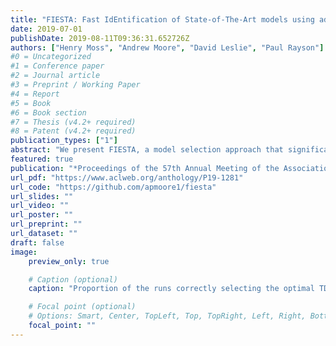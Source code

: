 ```yaml
---
title: "FIESTA: Fast IdEntification of State-of-The-Art models using adaptive bandit algorithms"
date: 2019-07-01
publishDate: 2019-08-11T09:36:31.652726Z
authors: ["Henry Moss", "Andrew Moore", "David Leslie", "Paul Rayson"]
#0 = Uncategorized
#1 = Conference paper
#2 = Journal article
#3 = Preprint / Working Paper
#4 = Report
#5 = Book
#6 = Book section
#7 = Thesis (v4.2+ required)
#8 = Patent (v4.2+ required)
publication_types: ["1"]
abstract: "We present FIESTA, a model selection approach that significantly reduces the computational resources required to reliably identify state-of-the-art performance from large collections of candidate models. Despite being known to produce unreliable comparisons, it is still common practice to compare model evaluations based on single choices of random seeds. We show that reliable model selection also requires evaluations based on multiple train-test splits (contrary to common practice in many shared tasks). Using bandit theory from the statistics literature, we are able to adaptively determine appropriate numbers of data splits and random seeds used to evaluate each model, focusing computational resources on the evaluation of promising models whilst avoiding wasting evaluations on models with lower performance. Furthermore, our user-friendly Python implementation produces confidence guarantees of correctly selecting the optimal model. We evaluate our algorithms by selecting between 8 target-dependent sentiment analysis methods using dramatically fewer model evaluations than current model selection approaches."
featured: true
publication: "*Proceedings of the 57th Annual Meeting of the Association for Computational Linguistics*"
url_pdf: "https://www.aclweb.org/anthology/P19-1281"
url_code: "https://github.com/apmoore1/fiesta"
url_slides: ""
url_video: ""
url_poster: ""
url_preprint: ""
url_dataset: ""
draft: false
image:
    preview_only: true

    # Caption (optional)
    caption: "Proportion of the runs correctly selecting the optimal TDSA model using sequential halving against the standard non-adaptive approach."

    # Focal point (optional)
    # Options: Smart, Center, TopLeft, Top, TopRight, Left, Right, BottomLeft, Bottom, BottomRight
    focal_point: ""
---
```


